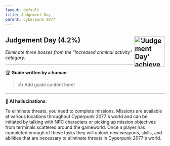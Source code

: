 ```yaml
---
layout: default
title: Judgement Day
parent: Cyberpunk 2077
---
```


## Judgement Day (4.2%) <img align="right" src="https://cdn.cloudflare.steamstatic.com/steamcommunity/public/images/apps/1091500/dffa26250fa32ba85772c75eec4fd7d8765fe157.jpg" alt="'Judgement Day' achievement icon" width="96" height="96">

_Eliminate three bosses from the "Increased criminal activity" category._

---

:trophy: **Guide written by a human**:

> :writing_hand: Add guide content here!

---

:robot: **AI hallucinations**:

To eliminate threats, you need to complete missions. Missions are available at various locations throughout Cyperpunk 2077's world and can be initiated by talking with NPC characters or picking up mission objectives from terminals scattered around the gameworld. Once a player has completed enough of these tasks they will unlock new weapons, skills, and abilities that are necessary to eliminate threats in Cyperpunk 2077's world.
